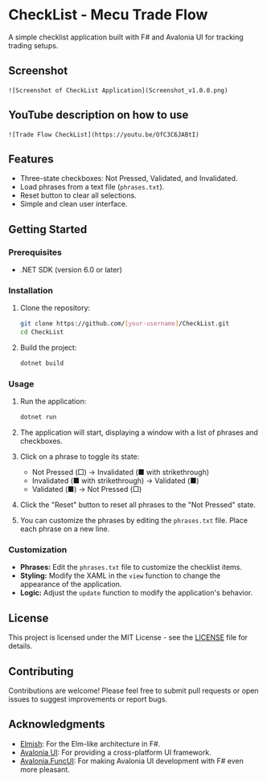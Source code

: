 # CheckList - Mecu Trade Flow

A simple checklist application built with F# and Avalonia UI for tracking trading setups.

## Screenshot

    ![Screenshot of CheckList Application](Screenshot_v1.0.0.png)

## YouTube description on how to use
    ![Trade Flow CheckList](https://youtu.be/OfC3C6JABtI)

## Features

*   Three-state checkboxes: Not Pressed, Validated, and Invalidated.
*   Load phrases from a text file (`phrases.txt`).
*   Reset button to clear all selections.
*   Simple and clean user interface.

## Getting Started

### Prerequisites

*   .NET SDK (version 6.0 or later)

### Installation

1.  Clone the repository:

    ```bash
    git clone https://github.com/[your-username]/CheckList.git
    cd CheckList
    ```

2.  Build the project:

    ```bash
    dotnet build
    ```

### Usage

1.  Run the application:

    ```bash
    dotnet run
    ```

2.  The application will start, displaying a window with a list of phrases and checkboxes.

3.  Click on a phrase to toggle its state:

    *   Not Pressed (□) -> Invalidated (■ with strikethrough)
    *   Invalidated (■ with strikethrough) -> Validated (■)
    *   Validated (■) -> Not Pressed (□)

4.  Click the "Reset" button to reset all phrases to the "Not Pressed" state.

5.  You can customize the phrases by editing the `phrases.txt` file. Place each phrase on a new line.

### Customization

*   **Phrases:** Edit the `phrases.txt` file to customize the checklist items.
*   **Styling:** Modify the XAML in the `view` function to change the appearance of the application.
*   **Logic:** Adjust the `update` function to modify the application's behavior.

## License

This project is licensed under the MIT License - see the [LICENSE](LICENSE) file for details.

## Contributing

Contributions are welcome! Please feel free to submit pull requests or open issues to suggest improvements or report bugs.

## Acknowledgments

*   [Elmish](https://github.com/elmish/elmish): For the Elm-like architecture in F#.
*   [Avalonia UI](https://www.avaloniaui.net/): For providing a cross-platform UI framework.
*   [Avalonia.FuncUI](https://github.com/AvaloniaCommunity/Avalonia.FuncUI): For making Avalonia UI development with F# even more pleasant.